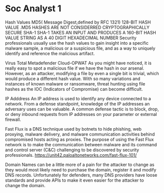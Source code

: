 # Soc Analyst 1

Hash Values 
MD5( Message Digest,defined by RFC 1321) 128-BIT HASH
VALUE .MD5 HASHES ARE NOT CONSIDERRED CRYPTOGRAPHICALLY SECURE 
SHA-1 SHA-1 TAKES AN INPUT AND PRODUCES A 160-BIT HASH VALUE STRING AS A 40 DIGIT HEXADECIMAL NUMBER 
Security professionals usually use the hash values to gain insight into a specific malware sample, 
a malicious or a suspicious file, and as a way to uniquely identify and reference the malicious artifact.

Virus Total Metadefender Cloud-OPWAT
As you might have noticed, it is really easy to spot a malicious file if we have the hash in our arsenal.
However, as an attacker, modifying a file by even a single bit is trivial,
which would produce a different hash value. 
With so many variations and instances of known malware or ransomware,
threat hunting using file hashes as the IOC (Indicators of Compromise) can become difficult.

IP Adddress 
An IP address is used to identify any device connected to a network.
From a defense standpoint, knowledge of the IP addresses an adversary uses can be valuable. 
A common defense tactic is to block, drop, or deny inbound requests from IP addresses on your parameter or external firewall. 

Fast Flux is a DNS technique used by botnets to hide phishing, web proxying, malware delivery, and malware communication activities behind compromised hosts acting as proxies. 
The purpose of using the Fast Flux network is to make the communication between malware and 
its command and control server (C&C) challenging to be discovered by security professionals. 
https://unit42.paloaltonetworks.com/fast-flux-101/

Domain Names can be a little more of a pain for the attacker to change as they would most likely need to purchase the domain, register it and modify DNS records. 
Unfortunately for defenders, many DNS providers have loose standards and provide APIs to make it even easier for the attacker to change the domain.
